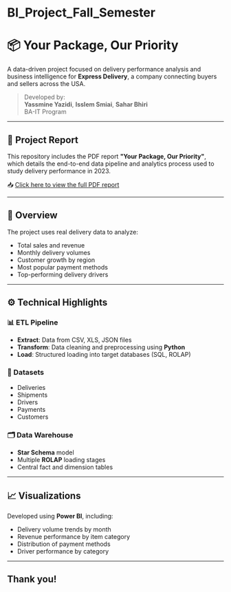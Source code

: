 # BI_Project_Fall_Semester
# 📦 Your Package, Our Priority

A data-driven project focused on delivery performance analysis and business intelligence for **Express Delivery**, a company connecting buyers and sellers across the USA.

> Developed by:  
> **Yassmine Yazidi**, **Isslem Smiai**, **Sahar Bhiri**  
> BA-IT Program

---

## 📄 Project Report

This repository includes the PDF report **"Your Package, Our Priority"**, which details the end-to-end data pipeline and analytics process used to study delivery performance in 2023.

📥 [Click here to view the full PDF report](./Your%20Package,%20Our%20Priority_%20YassmineYazidi-IsslemSmiai-SaharBhiri-BA-IT%20(1).pdf)

---

## 🧠 Overview

The project uses real delivery data to analyze:

- Total sales and revenue
- Monthly delivery volumes
- Customer growth by region
- Most popular payment methods
- Top-performing delivery drivers

---

## ⚙️ Technical Highlights

### 📊 ETL Pipeline

- **Extract**: Data from CSV, XLS, JSON files  
- **Transform**: Data cleaning and preprocessing using **Python**  
- **Load**: Structured loading into target databases (SQL, ROLAP)

### 📁 Datasets

- Deliveries
- Shipments
- Drivers
- Payments
- Customers

### 🗂️ Data Warehouse

- **Star Schema** model
- Multiple **ROLAP** loading stages
- Central fact and dimension tables

---

## 📈 Visualizations

Developed using **Power BI**, including:

- Delivery volume trends by month
- Revenue performance by item category
- Distribution of payment methods
- Driver performance by category

---

## Thank you!
